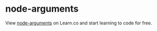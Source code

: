# node-arguments
<p data-visibility='hidden'>View <a href='https://learn.co/lessons/node-arguments' title='node-arguments'>node-arguments</a> on Learn.co and start learning to code for free.</p>
